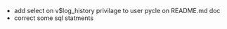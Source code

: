 <!--
 * @Author: John Wong
 * @Date: 2019-04-08 16:00:03
 * @LastEditors: John Wong
 * @LastEditTime: 2019-08-28 12:48:50
 * @Description: file content
 -->
- add select on v$log_history privilage to user pycle on README.md doc
- correct some sql statments
